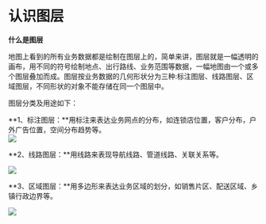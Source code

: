 # 认识图层

**什么是图层**

地图上看到的所有业务数据都是绘制在图层上的，简单来讲，图层就是一幅透明的画布，用不同的符号绘制地点、出行路线、业务范围等数据，一幅地图由一个或多个图层叠加而成。图层按业务数据的几何形状分为三种:标注图层、线路图层、区域图层，不同形状的对象不能存储在同一个图层中。

图层分类及用途如下：

**1、标注图层：**用标注来表达业务网点的分布，如连锁店位置，客户分布，户外广告位置，空间分布趋势等。  
![](https://pic.dituwuyou.com/map/picture/mark-layer/mark-layer1.png)

**2、线路图层：**用线路来表现导航线路、管道线路、关联关系等。

![](https://pic.dituwuyou.com/map/picture/mark-layer/mark-layer2.png)

**3、区域图层：**用多边形来表达业务区域的划分，如销售片区、配送区域、乡镇行政边界等。

![](https://pic.dituwuyou.com/map/picture/mark-layer/mark-layer3.png)

